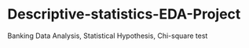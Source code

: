 # Descriptive-statistics-EDA-Project
Banking Data Analysis, Statistical Hypothesis, Chi-square test
